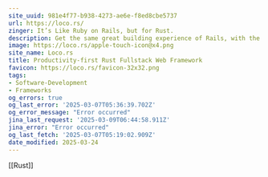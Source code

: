 ```yaml
---
site_uuid: 981e4f77-b938-4273-ae6e-f8ed8cbe5737
url: https://loco.rs/
zinger: It’s Like Ruby on Rails, but for Rust.
description: Get the same great building experience of Rails, with the incredibleperformance and safety of Rust.
image: https://loco.rs/apple-touch-icon@x4.png
site_name: Loco.rs
title: Productivity-first Rust Fullstack Web Framework
favicon: https://loco.rs/favicon-32x32.png
tags:
- Software-Development
- Frameworks
og_errors: true
og_last_error: '2025-03-07T05:36:39.702Z'
og_error_message: "Error occurred"
jina_last_request: '2025-03-09T06:44:58.911Z'
jina_error: "Error occurred"
og_last_fetch: '2025-03-07T05:19:02.909Z'
date_modified: 2025-03-24
---
```




[[Rust]]

